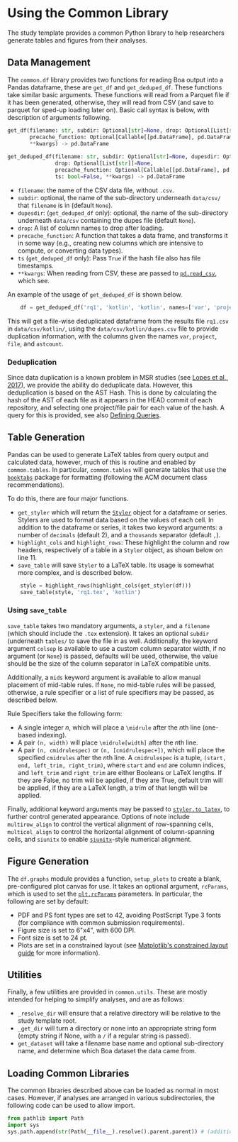 # Using the Common Library

The study template provides a common Python library to help researchers generate tables and figures from their analyses.


## Data Management

The `common.df` library provides two functions for reading Boa output into a Pandas dataframe, these are `get_df` and `get_deduped_df`.  These functions take similar basic arguments.  These functions will read from a Parquet file if it has been generated, otherwise, they will read from CSV (and save to parquet for sped-up loading later on).  Basic call syntax is below, with description of arguments following.


```python title="Call Syntax"
get_df(filename: str, subdir: Optional[str]=None, drop: Optional[List[str]]=None,
       precache_function: Optional[Callable[[pd.DataFrame], pd.DataFrame]]=None,
       **kwargs) -> pd.DataFrame
       
get_deduped_df(filename: str, subdir: Optional[str]=None, dupesdir: Optional[str]=None,
               drop: Optional[List[str]]=None,
               precache_function: Optional[Callable[[pd.DataFrame], pd.DataFrame]]=None,
               ts: bool=False, **kwargs) -> pd.DataFrame
```

 - `filename`: the name of the CSV data file, without `.csv`.
 - `subdir`: optional, the name of the sub-directory underneath `data/csv/` that `filename` is in (default `None`).
 - `dupesdir`: (`get_deduped_df` only): optional, the name of the sub-directory underneath `data/csv` containing the dupes file (default `None`).
 - `drop`: A list of column names to drop after loading.
 - `precache_function`: A function that takes a data frame, and transforms it in some way (e.g., creating new columns which are intensive to compute, or converting data types).
 - `ts` (`get_deduped_df` only): Pass `True` if the hash file also has file timestamps.
 - `**kwargs`: When reading from CSV, these are passed to [`pd.read_csv`](https://pandas.pydata.org/pandas-docs/stable/reference/api/pandas.read_csv.html), which see.
 
An example of the usage of `get_deduped_df` is shown below.

```python title="analyses/rq1.py" linenums="8"
    df = get_deduped_df('rq1', 'kotlin', 'kotlin', names=['var', 'project', 'file', 'astcount'])
```

This will get a file-wise deduplicated dataframe from the results file `rq1.csv` in `data/csv/kotlin/`, using the `data/csv/kotlin/dupes.csv` file to provide duplication information, with the columns given the names `var`, `project`, `file`, and `astcount`.

### Deduplication

Since data duplication is a known problem in MSR studies (see [Lopes et al., 2017](https://dl.acm.org/doi/10.1145/3133908)), we provide the ability do deduplicate data.  However, this deduplication is based on the AST Hash.  This is done by calculating the hash of the AST of each file as it appears in the HEAD commit of each repository, and selecting one project/file pair for each value of the hash.  A query for this is provided, see also [Defining Queries](add-query.md#defining-queries).

## Table Generation

Pandas can be used to generate LaTeX tables from query output and calculated data, however, much of this is routine and enabled by `common.tables`.  In particular, `common.tables` will generate tables that use the [`booktabs`](https://ctan.org/pkg/booktabs/) package for formatting (following the  ACM document class recommendations).

To do this, there are four major functions.

 - `get_styler` which will return the [`Styler`](https://pandas.pydata.org/pandas-docs/stable/reference/style.html) object for a dataframe or series.  Stylers are used to format data based on the values of each cell.  In addition to the dataframe or series, it takes two keyword arguments: a number of `decimals` (default 2), and a `thousands` separator (default `,`).
 - `highlight_cols` and `highlight_rows`: These highlight the column and row headers, respectively of a table in a `Styler` object, as shown below on line 11.
 - `save_table` will save `Styler` to a LaTeX table.  Its usage is somewhat more complex, and is described below.
 
```python title="analyses/rq1.py" linenums="11"
    style = highlight_rows(highlight_cols(get_styler(df)))
    save_table(style, 'rq1.tex', 'kotlin')
```

### Using `save_table`

`save_table` takes two mandatory arguments, a `styler`, and a `filename` (which should include the `.tex` extension).  It takes an optional `subdir` (underneath `tables/` to save the file in as well.  Additionally, the keyword argument `colsep` is available to use a custom column separator width, if no argument (or `None`) is passed, defaults will be used, otherwise, the value should be the size of the column separator in LaTeX compatible units.

Additionally, a `mids` keyword argument is available to allow manual placement of mid-table rules.  If `None`, no mid-table rules will be passed, otherwise, a rule specifier or a list of rule specifiers may be passed, as described below.

Rule Specifiers take the following form:

 - A single integer $n$, which will place a `\midrule` after the $n$th line (one-based indexing).
 - A pair `(n, width)` will place `\midrule[width]` after the $n$th line.
 - A pair `(n, cmidrulespec)` or `(n, [cmidrulespec+])`, which will place the specified `cmidrules` after the $n$th line.  A `cmidrulespec` is a tuple, `(start, end, left_trim, right_trim)`, where `start` and `end` are column indices, and `left_trim` and `right_trim` are either Booleans or LaTeX lengths.  If they are False, no trim will be applied, if they are True, default trim will be applied, if they are a LaTeX length, a trim of that length will be applied.

Finally, additional keyword arguments may be passed to [`styler.to_latex`](https://pandas.pydata.org/pandas-docs/stable/reference/api/pandas.io.formats.style.Styler.to_latex.html), to further control generated appearance.  Options of note include `multirow_align` to control the vertical alignment of row-spanning cells, `multicol_align` to control the horizontal alignment of column-spanning cells, and `siunitx` to enable [`siunitx`](https://ctan.org/pkg/siunitx)-style numerical alignment.

## Figure Generation

The `df.graphs` module provides a function, `setup_plots` to create a blank, pre-configured plot canvas for use.  It takes an optional argument, `rcParams`, which is used to set the [`plt.rcParams`](https://matplotlib.org/stable/users/explain/customizing.html) parameters.  In particular, the following are set by default:

 - PDF and PS font types are set to 42, avoiding PostScript Type 3 fonts (for compliance with common submission requirements).
 - Figure size is set to 6"x4", with 600 DPI.
 - Font size is set to 24 pt.
 - Plots are set in a constrained layout (see [Matplotlib's constrained layout guide](https://matplotlib.org/stable/users/explain/axes/constrainedlayout_guide.html) for more information).

## Utilities

Finally, a few utilities are provided in `common.utils`.  These are mostly intended for helping to simplify analyses, and are as follows:

 - `_resolve_dir` will ensure that a relative directory will be relative to the study template root.
 - `_get_dir` will turn a directory or none into an appropriate string form (empty string if None, with a `/` if a regular string is passed).
 - `get_dataset` will take a filename base name and optional sub-directory name, and determine which Boa dataset the data came from.

## Loading Common Libraries

The common libraries described above can be loaded as normal in most cases.  However, if analyses are arranged in various subdirectories, the following code can be used to allow import.

```python title="Code to import common from a subdirectory of 'analyses/'."
from pathlib import Path
import sys
sys.path.append(str(Path(__file__).resolve().parent.parent)) # (additional calls to parent may be necessary for deeply-nested analyses)
```
